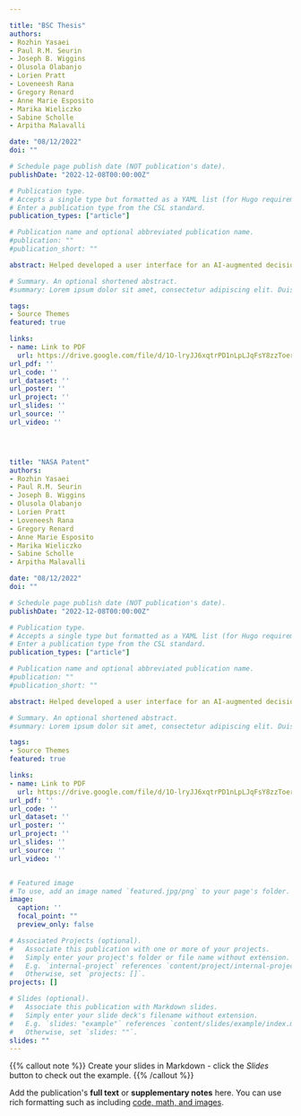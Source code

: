 ```yaml
---

title: "BSC Thesis"
authors:
- Rozhin Yasaei
- Paul R.M. Seurin
- Joseph B. Wiggins
- Olusola Olabanjo
- Lorien Pratt
- Loveneesh Rana
- Gregory Renard
- Anne Marie Esposito
- Marika Wieliczko
- Sabine Scholle
- Arpitha Malavalli

date: "08/12/2022"
doi: ""

# Schedule page publish date (NOT publication's date).
publishDate: "2022-12-08T00:00:00Z"

# Publication type.
# Accepts a single type but formatted as a YAML list (for Hugo requirements).
# Enter a publication type from the CSL standard.
publication_types: ["article"]

# Publication name and optional abbreviated publication name.
#publication: ""
#publication_short: ""

abstract: Helped developed a user interface for an AI-augmented decision-making tool called the ”H2 Golden Retriever” for evidence-based hydrogen research grantsmanship

# Summary. An optional shortened abstract.
#summary: Lorem ipsum dolor sit amet, consectetur adipiscing elit. Duis posuere tellus ac #convallis placerat. Proin tincidunt magna sed ex sollicitudin condimentum.

tags:
- Source Themes
featured: true

links:
- name: Link to PDF
  url: https://drive.google.com/file/d/1O-lryJJ6xqtrPD1nLpLJqFsY8zzToerc/view
url_pdf: ''
url_code: ''
url_dataset: ''
url_poster: ''
url_project: ''
url_slides: ''
url_source: ''
url_video: ''




title: "NASA Patent"
authors:
- Rozhin Yasaei
- Paul R.M. Seurin
- Joseph B. Wiggins
- Olusola Olabanjo
- Lorien Pratt
- Loveneesh Rana
- Gregory Renard
- Anne Marie Esposito
- Marika Wieliczko
- Sabine Scholle
- Arpitha Malavalli

date: "08/12/2022"
doi: ""

# Schedule page publish date (NOT publication's date).
publishDate: "2022-12-08T00:00:00Z"

# Publication type.
# Accepts a single type but formatted as a YAML list (for Hugo requirements).
# Enter a publication type from the CSL standard.
publication_types: ["article"]

# Publication name and optional abbreviated publication name.
#publication: ""
#publication_short: ""

abstract: Helped developed a user interface for an AI-augmented decision-making tool called the ”H2 Golden Retriever” for evidence-based hydrogen research grantsmanship

# Summary. An optional shortened abstract.
#summary: Lorem ipsum dolor sit amet, consectetur adipiscing elit. Duis posuere tellus ac #convallis placerat. Proin tincidunt magna sed ex sollicitudin condimentum.

tags:
- Source Themes
featured: true

links:
- name: Link to PDF
  url: https://drive.google.com/file/d/1O-lryJJ6xqtrPD1nLpLJqFsY8zzToerc/view
url_pdf: ''
url_code: ''
url_dataset: ''
url_poster: ''
url_project: ''
url_slides: ''
url_source: ''
url_video: ''


# Featured image
# To use, add an image named `featured.jpg/png` to your page's folder. 
image:
  caption: ''
  focal_point: ""
  preview_only: false

# Associated Projects (optional).
#   Associate this publication with one or more of your projects.
#   Simply enter your project's folder or file name without extension.
#   E.g. `internal-project` references `content/project/internal-project/index.md`.
#   Otherwise, set `projects: []`.
projects: []

# Slides (optional).
#   Associate this publication with Markdown slides.
#   Simply enter your slide deck's filename without extension.
#   E.g. `slides: "example"` references `content/slides/example/index.md`.
#   Otherwise, set `slides: ""`.
slides: ""
---
```


{{% callout note %}}
Create your slides in Markdown - click the *Slides* button to check out the example.
{{% /callout %}}

Add the publication's **full text** or **supplementary notes** here. You can use rich formatting such as including [code, math, and images](https://docs.hugoblox.com/content/writing-markdown-latex/).
